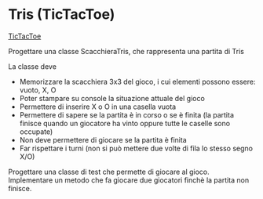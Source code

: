 # Tris (TicTacToe)

[TicTacToe](https://miro.medium.com/max/300/1*kdY26OPGZbeNKJs60q0zUg.png)

Progettare una classe ScacchieraTris, che rappresenta una partita di Tris

La classe deve 
* Memorizzare la scacchiera 3x3 del gioco, i cui elementi possono essere: vuoto, X, O
* Poter stampare su console la situazione attuale del gioco
* Permettere di inserire X o O in una casella vuota
* Permettere di sapere se la partita è in corso o se è finita (la partita finisce quando un giocatore ha vinto oppure tutte le caselle sono occupate)
* Non deve permettere di giocare se la partita è finita
* Far rispettare i turni (non si può mettere due volte di fila lo stesso segno X/O)
  
Progettare una classe di test che permette di giocare al gioco. Implementare un metodo che fa giocare due giocatori finchè la partita non finisce.
